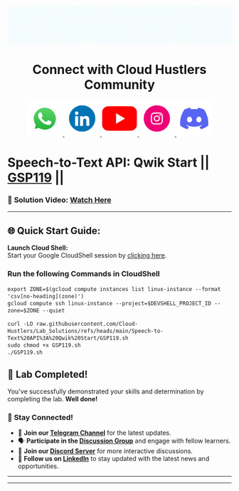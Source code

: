 ![API Gateway Banner](https://raw.githubusercontent.com/Cloud-Hustlers/content/f9a8642976ea21cd234c91239431e41f05264842/gif/12.gif)

<div align="center">
  
# Connect with Cloud Hustlers Community
</div>

<p align="center">
  <a href="https://whatsapp.cloudhustlers.in" target="_blank">
    <img src="https://raw.githubusercontent.com/Cloud-Hustlers/content/main/gif/whatsapp.gif" alt="WhatsApp" width="80">
  </a>
  <a href="https://in.linkedin.com/company/cloud-hustlers" target="_blank">
    <img src="https://raw.githubusercontent.com/Cloud-Hustlers/content/main/gif/linkedin%20gif.gif" alt="LinkedIn" width="80">
  </a>
  <a href="https://www.youtube.com/@CloudHustlers" target="_blank">
    <img src="https://raw.githubusercontent.com/Cloud-Hustlers/content/main/gif/youtube.png" alt="Youtube" width="80">
  </a>
  <a href="https://instagram.com/cloud_hustlers" target="_blank">
    <img src="https://raw.githubusercontent.com/Cloud-Hustlers/content/main/gif/insta.gif" alt="Instagram" width="80">
  </a>
  <a href="https://discord.gg/MdbVq7BJNd" target="_blank">
    <img src="https://raw.githubusercontent.com/Cloud-Hustlers/content/main/gif/discord.gif" alt="GitHub" width="80">
  </a>
</p>

# Speech-to-Text API: Qwik Start || [GSP119](https://www.cloudskillsboost.google/course_templates/756/labs/475239) ||

### 🔗 **Solution Video:** [Watch Here](https://www.youtube.com/@CloudHustlers/videos)

---

## 🌐 **Quick Start Guide:**

**Launch Cloud Shell:**  
 Start your Google CloudShell session by [clicking here](https://console.cloud.google.com/home/dashboard?project=&pli=1&cloudshell=true).
### Run the following Commands in CloudShell


```
export ZONE=$(gcloud compute instances list linux-instance --format 'csv[no-heading](zone)')
gcloud compute ssh linux-instance --project=$DEVSHELL_PROJECT_ID --zone=$ZONE --quiet
```
```
curl -LO raw.githubusercontent.com/Cloud-Hustlers/Lab_Solutions/refs/heads/main/Speech-to-Text%20API%3A%20Qwik%20Start/GSP119.sh
sudo chmod +x GSP119.sh
./GSP119.sh
```


## 🎉 **Lab Completed!**

You've successfully demonstrated your skills and determination by completing the lab. **Well done!**

### 🌟 **Stay Connected!**

- 🔔 **Join our [Telegram Channel](https://t.me/Cloud_Hustlers)** for the latest updates.
- 🗣 **Participate in the [Discussion Group](https://t.me/Cloud_Hustlers)** and engage with fellow learners.
- 💬 **Join our [Discord Server](https://discord.gg/STKYdjyv)** for more interactive discussions.
- 💼 **Follow us on [LinkedIn](https://www.linkedin.com/company/hustler-linkedin/)** to stay updated with the latest news and opportunities.

---

---
